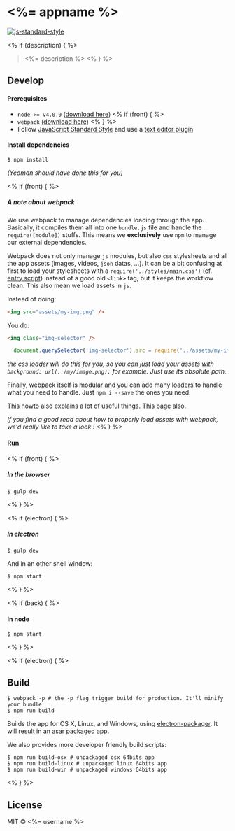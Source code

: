 # <%= appname %>

[![js-standard-style](https://cdn.rawgit.com/feross/standard/master/badge.svg)](https://github.com/feross/standard)

<% if (description) { %>
> <%= description %>
<% } %>

## Develop

#### Prerequisites

* `node >= v4.0.0` ([download here](http://nodejs.org))
<% if (front) { %>
* `webpack` ([download here](https://github.com/webpack/webpack))
<% } %>
* Follow [JavaScript Standard Style](https://github.com/feross/standard) and use a [text editor plugin](https://github.com/feross/standard#text-editor-plugins)

#### Install dependencies

```
$ npm install
```
*(Yeoman should have done this for you)*

<% if (front) { %>
##### A note about webpack

We use webpack to manage dependencies loading through the app. Basically, it compiles them all into one `bundle.js` file and handle the `require([module])` stuffs. This means we **exclusively** use `npm` to manage our external dependencies.

Webpack does not only manage `js` modules, but also `css` stylesheets and all the app assets (images, videos, `json` datas, ...). It can be a bit confusing at first to load your stylesheets with a `require('../styles/main.css')` (cf. [entry script](src/entry.js)) instead of a good old `<link>` tag, but it keeps the workflow clean. This also mean we load assets in `js`.

Instead of doing:
```html
<img src="assets/my-img.png" />
```
You do:
```html
<img class="img-selector" />
```
```js
  document.querySelector('img-selector').src = require('../assets/my-img.png')

```

*the css loader will do this for you, so you can just load your assets with `background: url(../my/image.png);` for example. Just use its absolute path.*

Finally, webpack itself is modular and you can add many [loaders](https://webpack.github.io/docs/loaders.html) to handle what you need to handle. Just `npm i --save` the ones you need.

[This howto](https://github.com/petehunt/webpack-howto) also explains a lot of useful things.
[This page](https://github.com/webpack/docs/wiki/shimming-modules) also.

*If you find a good read about how to properly load assets with webpack, we'd really like to take a look !*
<% } %>

#### Run
<% if (front) { %>
##### In the browser

```
$ gulp dev
```
<% } %>

<% if (electron) { %>
##### In electron

```
$ gulp dev
```

And in an other shell window:

```
$ npm start
```
<% } %>

<% if (back) { %>
#### In node
```
$ npm start
```
<% } %>

<% if (electron) { %>
## Build

```
$ webpack -p # the -p flag trigger build for production. It'll minify your bundle
$ npm run build
```

Builds the app for OS X, Linux, and Windows, using [electron-packager](https://github.com/maxogden/electron-packager). It will result in an [asar packaged](https://github.com/atom/electron/blob/master/docs/tutorial/application-packaging.md) app.

We also provides more developer friendly build scripts:
```
$ npm run build-osx # unpackaged osx 64bits app
$ npm run build-linux # unpackaged linux 64bits app
$ npm run build-win # unpackaged windows 64bits app
```
<% } %>

## License

MIT © <%= username %>
